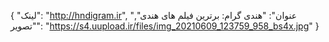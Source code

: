 {
  "لینک": "http://hndigram.ir",
  "عنوان": "هندی گرام: برترین فیلم های هندی",
  "تصویر": "https://s4.uupload.ir/files/img_20210609_123759_958_bs4x.jpg"
}
